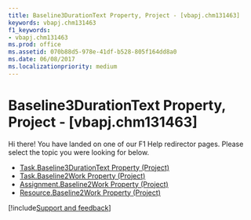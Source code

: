 ```yaml
---
title: Baseline3DurationText Property, Project - [vbapj.chm131463]
keywords: vbapj.chm131463
f1_keywords:
- vbapj.chm131463
ms.prod: office
ms.assetid: 070b88d5-978e-41df-b528-805f164dd8a0
ms.date: 06/08/2017
ms.localizationpriority: medium
---
```



# Baseline3DurationText Property, Project - [vbapj.chm131463]

Hi there! You have landed on one of our F1 Help redirector pages. Please select the topic you were looking for below.

- [Task.Baseline3DurationText Property (Project)](https://msdn.microsoft.com/library/fa0ea4df-7658-5255-d91b-24a76005d7bc%28Office.15%29.aspx)
- [Task.Baseline2Work Property (Project)](https://msdn.microsoft.com/library/e2720d77-8c82-612a-6aad-76b8c6b788ab%28Office.15%29.aspx)
- [Assignment.Baseline2Work Property (Project)](https://msdn.microsoft.com/library/40be106a-90ea-8240-d6ee-a485663bcbec%28Office.15%29.aspx)
- [Resource.Baseline2Work Property (Project)](https://msdn.microsoft.com/library/21da8ba9-ae84-96f1-023d-c34d4cb56eef%28Office.15%29.aspx)

[!include[Support and feedback](~/includes/feedback-boilerplate.md)]